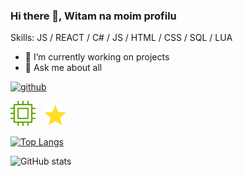 ### Hi there 👋, Witam na moim profilu 

Skills:  JS / REACT / C# / JS / HTML / CSS / SQL / LUA

- 🔭 I’m currently working on projects 
- 💬 Ask me about all 


[<img src='https://cdn.jsdelivr.net/npm/simple-icons@3.0.1/icons/github.svg' alt='github' height='40'>](https://github.com/Sonyczkownik)  

<a href='https://docs.github.com/en/developers'><img src='https://raw.githubusercontent.com/acervenky/animated-github-badges/master/assets/devbadge.gif' width='40' height='40'></a> <a href='https://stars.github.com/'><img src='https://raw.githubusercontent.com/acervenky/animated-github-badges/master/assets/starbadge.gif' width='35' height='35'></a> 

[![Top Langs](https://github-readme-stats.vercel.app/api/top-langs/?username=Sonyczkownik)](https://github.com/anuraghazra/github-readme-stats)

![GitHub stats](https://github-readme-stats.vercel.app/api?username=Sonyczkownik&show_icons=true)  


